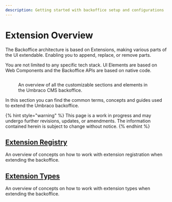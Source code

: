 ```yaml
---
description: Getting started with backoffice setup and configurations
---
```


# Extension Overview

The Backoffice architecture is based on Extensions, making various parts of the UI extendable. Enabling you to append, replace, or remove parts.

You are not limited to any specific tech stack. UI Elements are based on Web Components and the Backoffice APIs are based on native code.

<figure><img src="../.gitbook/assets/backoffice-overview-customizations.png" alt=""><figcaption><p>An overview of all the customizable sections and elements in the Umbraco CMS backoffice.</p></figcaption></figure>

In this section you can find the common terms, concepts and guides used to extend the Umbraco backoffice.

{% hint style="warning" %}
This page is a work in progress and may undergo further revisions, updates, or amendments. The information contained herein is subject to change without notice.
{% endhint %}

## [Extension Registry](extension-registry/)

An overview of concepts on how to work with extension registration when extending the backoffice.

## [Extension Types](extension-types/)

An overview of concepts on how to work with extension types when extending the backoffice.

